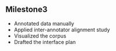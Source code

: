 ## Milestone3

- Annotated data manually
- Applied inter-annotator alignment study
- Visualized the corpus
- Drafted the interface plan